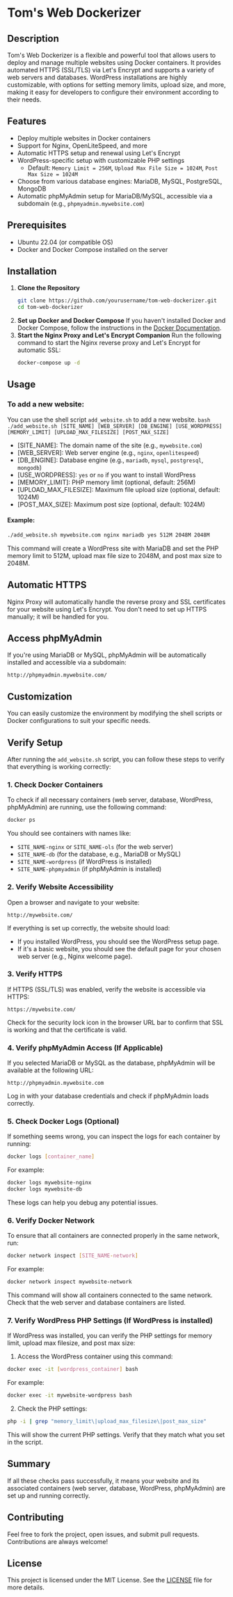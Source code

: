 # Tom's Web Dockerizer

## Description
Tom's Web Dockerizer is a flexible and powerful tool that allows users to deploy and manage multiple websites using Docker containers. It provides automated HTTPS (SSL/TLS) via Let's Encrypt and supports a variety of web servers and databases. WordPress installations are highly customizable, with options for setting memory limits, upload size, and more, making it easy for developers to configure their environment according to their needs.

## Features
- Deploy multiple websites in Docker containers
- Support for Nginx, OpenLiteSpeed, and more
- Automatic HTTPS setup and renewal using Let's Encrypt
- WordPress-specific setup with customizable PHP settings
  - Default: `Memory Limit = 256M`, `Upload Max File Size = 1024M`, `Post Max Size = 1024M`
- Choose from various database engines: MariaDB, MySQL, PostgreSQL, MongoDB
- Automatic phpMyAdmin setup for MariaDB/MySQL, accessible via a subdomain (e.g., `phpmyadmin.mywebsite.com`)

## Prerequisites
- Ubuntu 22.04 (or compatible OS)
- Docker and Docker Compose installed on the server

## Installation

1. **Clone the Repository**
   ```bash
   git clone https://github.com/yourusername/tom-web-dockerizer.git
   cd tom-web-dockerizer
   ```
2. **Set up Docker and Docker Compose** If you haven't installed Docker and Docker Compose, follow the instructions in the [Docker Documentation](https://docs.docker.com/).
3. **Start the Nginx Proxy and Let's Encrypt Companion** Run the following command to start the Nginx reverse proxy and Let's Encrypt for automatic SSL:
    ```bash
    docker-compose up -d
    ```
## Usage
### To add a new website:
You can use the shell script `add_website.sh` to add a new website.
    ```bash
    ./add_website.sh [SITE_NAME] [WEB_SERVER] [DB_ENGINE] [USE_WORDPRESS] [MEMORY_LIMIT] [UPLOAD_MAX_FILESIZE] [POST_MAX_SIZE]
    ```
- [SITE_NAME]: The domain name of the site (e.g., `mywebsite.com`)
- [WEB_SERVER]: Web server engine (e.g., `nginx`, `openlitespeed`)
- [DB_ENGINE]: Database engine (e.g., `mariadb`, `mysql`, `postgresql`, `mongodb`)
- [USE_WORDPRESS]: `yes` or `no` if you want to install WordPress
- [MEMORY_LIMIT]: PHP memory limit (optional, default: 256M)
- [UPLOAD_MAX_FILESIZE]: Maximum file upload size (optional, default: 1024M)
- [POST_MAX_SIZE]: Maximum post size (optional, default: 1024M)

#### Example:

```bash
./add_website.sh mywebsite.com nginx mariadb yes 512M 2048M 2048M
```

This command will create a WordPress site with MariaDB and set the PHP memory limit to 512M, upload max file size to 2048M, and post max size to 2048M.

## Automatic HTTPS
Nginx Proxy will automatically handle the reverse proxy and SSL certificates for your website using Let's Encrypt. You don't need to set up HTTPS manually; it will be handled for you.

## Access phpMyAdmin
If you're using MariaDB or MySQL, phpMyAdmin will be automatically installed and accessible via a subdomain:

```
http://phpmyadmin.mywebsite.com/
```

## Customization
You can easily customize the environment by modifying the shell scripts or Docker configurations to suit your specific needs.

## Verify Setup
After running the `add_website.sh` script, you can follow these steps to verify that everything is working correctly:

### 1. Check Docker Containers
To check if all necessary containers (web server, database, WordPress, phpMyAdmin) are running, use the following command:

```bash
docker ps
```

You should see containers with names like:
- `SITE_NAME-nginx` or `SITE_NAME-ols` (for the web server)
- `SITE_NAME-db` (for the database, e.g., MariaDB or MySQL)
- `SITE_NAME-wordpress` (if WordPress is installed)
- `SITE_NAME-phpmyadmin` (if phpMyAdmin is installed)

### 2. Verify Website Accessibility
Open a browser and navigate to your website:

```
http://mywebsite.com/
```

If everything is set up correctly, the website should load:
- If you installed WordPress, you should see the WordPress setup page.
- If it's a basic website, you should see the default page for your chosen web server (e.g., Nginx welcome page).

### 3. Verify HTTPS
If HTTPS (SSL/TLS) was enabled, verify the website is accessible via HTTPS:

```
https://mywebsite.com/
```

Check for the security lock icon in the browser URL bar to confirm that SSL is working and that the certificate is valid.

### 4. Verify phpMyAdmin Access (If Applicable)
If you selected MariaDB or MySQL as the database, phpMyAdmin will be available at the following URL:

```
http://phpmyadmin.mywebsite.com
```

Log in with your database credentials and check if phpMyAdmin loads correctly.

### 5. Check Docker Logs (Optional)
If something seems wrong, you can inspect the logs for each container by running:

```bash
docker logs [container_name]
```

For example:

```bash
docker logs mywebsite-nginx
docker logs mywebsite-db
```

These logs can help you debug any potential issues.

### 6. Verify Docker Network
To ensure that all containers are connected properly in the same network, run:

```bash
docker network inspect [SITE_NAME-network]
```

For example:

```bash
docker network inspect mywebsite-network
```

This command will show all containers connected to the same network. Check that the web server and database containers are listed.

### 7. Verify WordPress PHP Settings (If WordPress is installed)
If WordPress was installed, you can verify the PHP settings for memory limit, upload max filesize, and post max size:

1. Access the WordPress container using this command:

```bash
docker exec -it [wordpress_container] bash
```

For example:

```bash
docker exec -it mywebsite-wordpress bash
```

2. Check the PHP settings:

```bash
php -i | grep "memory_limit\|upload_max_filesize\|post_max_size"
```

This will show the current PHP settings. Verify that they match what you set in the script.

## Summary
If all these checks pass successfully, it means your website and its associated containers (web server, database, WordPress, phpMyAdmin) are set up and running correctly.

## Contributing
Feel free to fork the project, open issues, and submit pull requests. Contributions are always welcome!

## License
This project is licensed under the MIT License. See the [LICENSE](LICENSE) file for more details.
